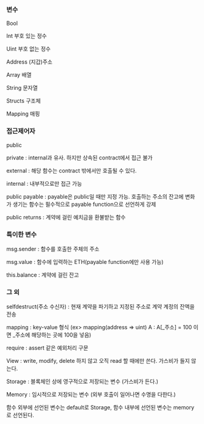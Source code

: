 ### 변수

Bool 

Int     부호 있는 정수 

Uint    부호 없는 정수 

Address (지갑)주소

Array   배열

String  문자열

Structs 구조체

Mapping 매핑


### 접근제어자

public

private : internal과 유사. 하지만 상속된 contract에서 접근 불가

external : 해당 함수는 contract 밖에서만 호출될 수 있다. 

internal : 내부적으로만 접근 가능

public payable : payable은 public일 때만 지정 가능. 호출하는 주소의 잔고에 변화가 생기는 함수는 필수적으로 payable function으로 선언하게 강제

public returns : 계약에 걸린 예치금을 환불받는 함수


### 특이한 변수

msg.sender : 함수를 호출한 주체의 주소

msg.value : 함수에 입력하는 ETH(payable function에만 사용 가능)

this.balance : 계약에 걸린 잔고

### 그 외

selfdestruct(주소 수신자) : 현재 계약을 파기하고 지정된 주소로 계약 계정의 잔액을 전송

mapping : key-value 형식 (ex> mapping(address => uint) A : A[_주소] = 100 이면 _주소에 해당하는 곳에 100을 넣음)

require : assert 같은 예외처리 구문

View : write, modify, delete 하지 않고 오직 read 할 때에만 쓴다. 가스비가 들지 않는다.

Storage : 블록체인 상에 영구적으로 저장되는 변수 (가스비가 든다.)

Memory : 임시적으로 저장되는 변수 (외부 호출이 일어나면 수명을 다한다.)

함수 외부에 선언된 변수는 default로 Storage, 함수 내부에 선언된 변수는 memory로 선언된다.

